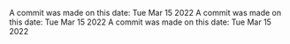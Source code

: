 A commit was made on this date: Tue Mar 15 2022
A commit was made on this date: Tue Mar 15 2022
A commit was made on this date: Tue Mar 15 2022
